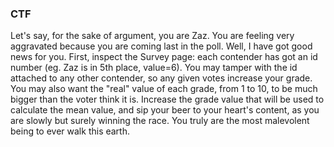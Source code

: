 ### CTF

Let's say, for the sake of argument, you are Zaz. You are feeling very aggravated because you are coming last in the poll. Well, I have got good news for you. First, inspect the Survey page: each contender has got an id number (eg. Zaz is in 5th place, value=6). You may tamper with the id attached to any other contender, so any given votes increase your grade. You may also want the "real" value of each grade, from 1 to 10, to be much bigger than the voter think it is. Increase the grade value that will be used to calculate the mean value, and sip your beer to your heart's content, as you are slowly but surely winning the race. You truly are the most malevolent being to ever walk this earth. 
